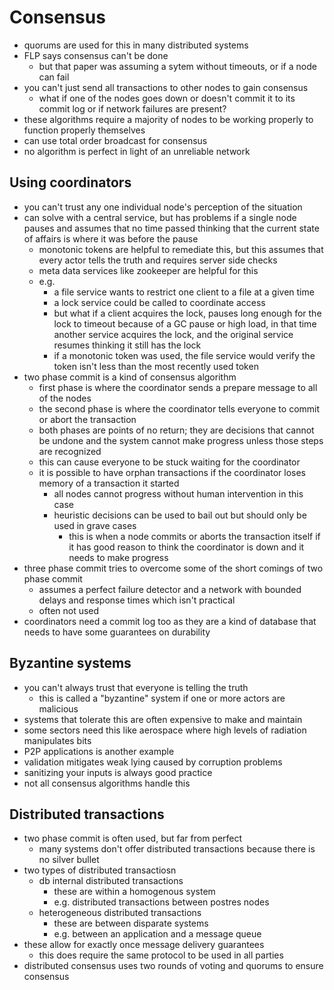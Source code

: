 # Consensus

- quorums are used for this in many distributed systems
- FLP says consensus can't be done
  - but that paper was assuming a sytem without timeouts, or if a node can fail
- you can't just send all transactions to other nodes to gain consensus
  - what if one of the nodes goes down or doesn't commit it to its commit log or if network failures are present?
- these algorithms require a majority of nodes to be working properly to function properly themselves
- can use total order broadcast for consensus
- no algorithm is perfect in light of an unreliable network

## Using coordinators

- you can't trust any one individual node's perception of the situation
- can solve with a central service, but has problems if a single node pauses and assumes that no time passed thinking that the current state of affairs is where it was before the pause
  - monotonic tokens are helpful to remediate this, but this assumes that every actor tells the truth and requires server side checks
  - meta data services like zookeeper are helpful for this
  - e.g.
    - a file service wants to restrict one client to a file at a given time
    - a lock service could be called to coordinate access
    - but what if a client acquires the lock, pauses long enough for the lock to timeout because of a GC pause or high load, in that time another service acquires the lock, and the original service resumes thinking it still has the lock
    - if a monotonic token was used, the file service would verify the token isn't less than the most recently used token
- two phase commit is a kind of consensus algorithm
  - first phase is where the coordinator sends a prepare message to all of the nodes
  - the second phase is where the coordinator tells everyone to commit or abort the transaction
  - both phases are points of no return; they are decisions that cannot be undone and the system cannot make progress unless those steps are recognized
  - this can cause everyone to be stuck waiting for the coordinator
  - it is possible to have orphan transactions if the coordinator loses memory of a transaction it started
    - all nodes cannot progress without human intervention in this case
    - heuristic decisions can be used to bail out but should only be used in grave cases
      - this is when a node commits or aborts the transaction itself if it has good reason to think the coordinator is down and it needs to make progress
- three phase commit tries to overcome some of the short comings of two phase commit
  - assumes a perfect failure detector and a network with bounded delays and response times which isn't practical
  - often not used
- coordinators need a commit log too as they are a kind of database that needs to have some guarantees on durability

## Byzantine systems

- you can't always trust that everyone is telling the truth
  - this is called a "byzantine" system if one or more actors are malicious
- systems that tolerate this are often expensive to make and maintain
- some sectors need this like aerospace where high levels of radiation manipulates bits
- P2P applications is another example
- validation mitigates weak lying caused by corruption problems
- sanitizing your inputs is always good practice
- not all consensus algorithms handle this

## Distributed transactions

- two phase commit is often used, but far from perfect
  - many systems don't offer distributed transactions because there is no silver bullet
- two types of distributed transactiosn
  - db internal distributed transactions
    - these are within a homogenous system
    - e.g. distributed transactions between postres nodes
  - heterogeneous distributed transactions
    - these are between disparate systems
    - e.g. between an application and a message queue
- these allow for exactly once message delivery guarantees
  - this does require the same protocol to be used in all parties
- distributed consensus uses two rounds of voting and quorums to ensure consensus
